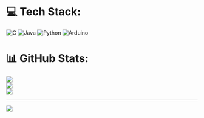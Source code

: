 
# 💻 Tech Stack:
![C](https://img.shields.io/badge/c-%2300599C.svg?style=for-the-badge&logo=c&logoColor=white) ![Java](https://img.shields.io/badge/java-%23ED8B00.svg?style=for-the-badge&logo=openjdk&logoColor=white) ![Python](https://img.shields.io/badge/python-3670A0?style=for-the-badge&logo=python&logoColor=ffdd54) ![Arduino](https://img.shields.io/badge/-Arduino-00979D?style=for-the-badge&logo=Arduino&logoColor=white)
# 📊 GitHub Stats:
![](https://github-readme-stats.vercel.app/api?username=7mza6&theme=dark&hide_border=false&include_all_commits=false&count_private=false)<br/>
![](https://github-readme-streak-stats.herokuapp.com/?user=7mza6&theme=dark&hide_border=false)<br/>
![](https://github-readme-stats.vercel.app/api/top-langs/?username=7mza6&theme=dark&hide_border=false&include_all_commits=false&count_private=false&layout=compact)

---
[![](https://visitcount.itsvg.in/api?id=7mza6&icon=0&color=0)](https://visitcount.itsvg.in)

<!-- Proudly created with GPRM ( https://gprm.itsvg.in ) -->
